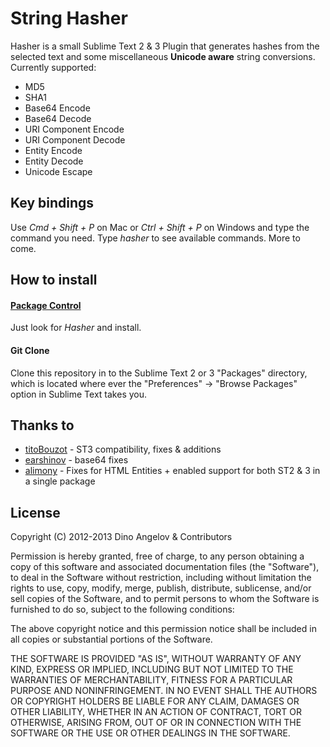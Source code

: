 # String Hasher

Hasher is a small Sublime Text 2 & 3 Plugin that generates hashes from the selected text and some miscellaneous **Unicode aware** string conversions. Currently supported:

* MD5
* SHA1
* Base64 Encode
* Base64 Decode
* URI Component Encode
* URI Component Decode
* Entity Encode
* Entity Decode
* Unicode Escape

## Key bindings

Use _Cmd + Shift + P_ on Mac or _Ctrl + Shift + P_ on Windows and type the command you need. Type _hasher_ to see available commands. More to come.

## How to install
#### [Package Control](https://github.com/wbond/sublime_package_control)
Just look for _Hasher_ and install.

#### Git Clone
Clone this repository in to the Sublime Text 2 or 3 "Packages" directory, which is located where ever the
"Preferences" -> "Browse Packages" option in Sublime Text takes you.

## Thanks to
- [titoBouzot](https://github.com/titoBouzout) - ST3 compatibility, fixes & additions
- [earshinov](https://github.com/earshinov) - base64 fixes
- [alimony](https://github.com/alimony) - Fixes for HTML Entities + enabled support for both ST2 & 3 in a single package


## License
Copyright (C) 2012-2013 Dino Angelov & Contributors

Permission is hereby granted, free of charge, to any person obtaining a copy of
this software and associated documentation files (the "Software"), to deal in
the Software without restriction, including without limitation the rights to
use, copy, modify, merge, publish, distribute, sublicense, and/or sell copies
of the Software, and to permit persons to whom the Software is furnished to do
so, subject to the following conditions:

The above copyright notice and this permission notice shall be included in all
copies or substantial portions of the Software.

THE SOFTWARE IS PROVIDED "AS IS", WITHOUT WARRANTY OF ANY KIND, EXPRESS OR
IMPLIED, INCLUDING BUT NOT LIMITED TO THE WARRANTIES OF MERCHANTABILITY,
FITNESS FOR A PARTICULAR PURPOSE AND NONINFRINGEMENT. IN NO EVENT SHALL THE
AUTHORS OR COPYRIGHT HOLDERS BE LIABLE FOR ANY CLAIM, DAMAGES OR OTHER
LIABILITY, WHETHER IN AN ACTION OF CONTRACT, TORT OR OTHERWISE, ARISING FROM,
OUT OF OR IN CONNECTION WITH THE SOFTWARE OR THE USE OR OTHER DEALINGS IN THE
SOFTWARE.
